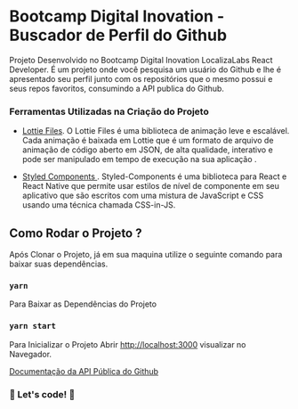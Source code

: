 # Bootcamp Digital Inovation - Buscador de Perfil do Github

Projeto Desenvolvido no Bootcamp Digital Inovation LocalizaLabs React Developer.
É um projeto onde você pesquisa um usuário do Github e lhe é apresentado seu perfil junto com os repositórios que o mesmo possui e seus repos favoritos, consumindo a API publica do Github.

### Ferramentas Utilizadas na Criação do Projeto

-   [Lottie Files](https://lottiefiles.com/).
    O Lottie Files é uma biblioteca de animação leve e escalável.
    Cada animação é baixada em Lottie que é um formato de arquivo de animação de código aberto em JSON, de alta qualidade, interativo e pode ser manipulado em tempo de execução na sua aplicação .

-   [Styled Components ](https://styled-components.com/).
    Styled-Components é uma biblioteca para React e React Native que permite usar estilos de nível de componente em seu aplicativo que são escritos com uma mistura de JavaScript e CSS usando uma técnica chamada CSS-in-JS.

## Como Rodar o Projeto ?

Após Clonar o Projeto, já em sua maquina utilize o seguinte comando para baixar suas dependências.

### `yarn`

Para Baixar as Dependências do Projeto

### `yarn start`

Para Inicializar o Projeto
Abrir [http://localhost:3000](http://localhost:3000) visualizar no Navegador.

[Documentação da API Pública do Github ](https://docs.github.com/pt/rest)

### 🚀 Let's code! 🚀
